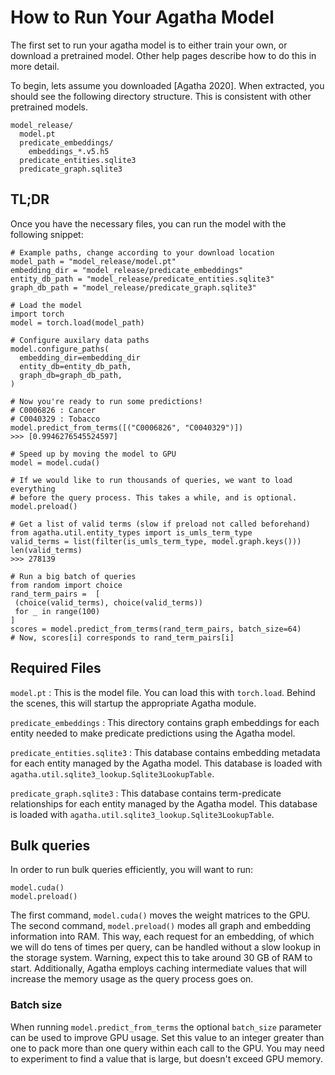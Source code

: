 How to Run Your Agatha Model
============================

The first set to run your agatha model is to either train your own, or download
a pretrained model. Other help pages describe how to do this in more detail.

To begin, lets assume you downloaded [Agatha 2020]. When extracted, you should
see the following directory structure. This is consistent with other pretrained
models.

```
model_release/
  model.pt
  predicate_embeddings/
    embeddings_*.v5.h5
  predicate_entities.sqlite3
  predicate_graph.sqlite3
```

## TL;DR

Once you have the necessary files, you can run the model with the following
snippet:

```python3
# Example paths, change according to your download location
model_path = "model_release/model.pt"
embedding_dir = "model_release/predicate_embeddings"
entity_db_path = "model_release/predicate_entities.sqlite3"
graph_db_path = "model_release/predicate_graph.sqlite3"

# Load the model
import torch
model = torch.load(model_path)

# Configure auxilary data paths
model.configure_paths(
  embedding_dir=embedding_dir
  entity_db=entity_db_path,
  graph_db=graph_db_path,
)

# Now you're ready to run some predictions!
# C0006826 : Cancer
# C0040329 : Tobacco
model.predict_from_terms([("C0006826", "C0040329")])
>>> [0.9946276545524597]

# Speed up by moving the model to GPU
model = model.cuda()

# If we would like to run thousands of queries, we want to load everything
# before the query process. This takes a while, and is optional.
model.preload()

# Get a list of valid terms (slow if preload not called beforehand)
from agatha.util.entity_types import is_umls_term_type
valid_terms = list(filter(is_umls_term_type, model.graph.keys()))
len(valid_terms)
>>> 278139

# Run a big batch of queries
from random import choice
rand_term_pairs =  [
 (choice(valid_terms), choice(valid_terms))
 for _ in range(100)
]
scores = model.predict_from_terms(rand_term_pairs, batch_size=64)
# Now, scores[i] corresponds to rand_term_pairs[i]

```

## Required Files

`model.pt`
: This is the model file. You can load this with `torch.load`. Behind the
  scenes, this will startup the appropriate Agatha module.

`predicate_embeddings`
: This directory contains graph embeddings for each entity needed to make
  predicate predictions using the Agatha model.

`predicate_entities.sqlite3`
: This database contains embedding metadata for each entity managed by the
  Agatha model. This database is loaded with
  `agatha.util.sqlite3_lookup.Sqlite3LookupTable`.

`predicate_graph.sqlite3`
: This database contains term-predicate relationships for each entity managed by
  the Agatha model. This database is loaded with
  `agatha.util.sqlite3_lookup.Sqlite3LookupTable`.

## Bulk queries

In order to run bulk queries efficiently, you will want to run:

```python3
model.cuda()
model.preload()
```

The first command, `model.cuda()` moves the weight matrices to the GPU. The
second command, `model.preload()` modes all graph and embedding information into
RAM. This way, each request for an embedding, of which we will do tens of times
per query, can be handled without a slow lookup in the storage system. Warning,
expect this to take around 30 GB of RAM to start. Additionally, Agatha employs
caching intermediate values that will increase the memory usage as the query
process goes on.

### Batch size

When running `model.predict_from_terms` the optional `batch_size` parameter can
be used to improve GPU usage. Set this value to an integer greater than one to
pack more than one query within each call to the GPU. You may need to
experiment to find a value that is large, but doesn't exceed GPU memory.


[agatha_2020]:https://drive.google.com/open?id=1GLKh9OJI0QVfeDZga2XlnMTa8bQGhp1F
